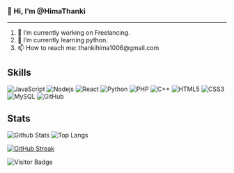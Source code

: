 ### 👋  Hi, I’m @HimaThanki 
<hr>
<ol>
<li>🔭 I’m currently working on Freelancing.</ul>
<li>🌱 I’m currently learning python.</ul>
<li>📫 How to reach me: thankihima1006@gmail.com</ul>
</ol>
<!--
**Hima-Thanki/Hima-Thanki** is a ✨ _special_ ✨ repository because its `README.md` (this file) appears on your GitHub profile.
Here are some ideas to get you started:
-->

## Skills

![JavaScript](https://img.shields.io/badge/-JavaScript-black?style=flat-square&logo=javascript)
![Nodejs](https://img.shields.io/badge/-Nodejs-black?style=flat-square&logo=Node.js)
![React](https://img.shields.io/badge/-React-black?style=flat-square&logo=react)
![Python](https://img.shields.io/badge/-Python-black?style=flat-square&logo=Python)
![PHP](https://img.shields.io/badge/-Php-black?style=flat-square&logo=Php)
![C++](https://img.shields.io/badge/-C++-00599C?style=flat-square&logo=c)
![HTML5](https://img.shields.io/badge/-HTML5-E34F26?style=flat-square&logo=html5&logoColor=white)
![CSS3](https://img.shields.io/badge/-CSS3-1572B6?style=flat-square&logo=css3)
![MySQL](https://img.shields.io/badge/-MySQL-black?style=flat-square&logo=mysql)
![GitHub](https://img.shields.io/badge/-GitHub-181717?style=flat-square&logo=github)

## Stats

![Github Stats](https://github-readme-stats.vercel.app/api?username=Hima-Thanki&count_private=true&show_icons=true&include_all_commits=true&theme=prussian&layout=compact)
![Top Langs](https://github-readme-stats.vercel.app/api/top-langs/?username=Hima-Thanki&hide=TeX&layout=compact&theme=prussian)

[![GitHub Streak](https://streak-stats.demolab.com?user=Hima-Thanki%20&theme=rose-pine&border_radius=1.5&date_format=j%20M%5B%20Y%5D&card_width=770)](https://git.io/streak-stats)

![Visitor Badge](https://visitor-badge.laobi.icu/badge?page_id=Hima-Thanki.Hima-Thanki)
